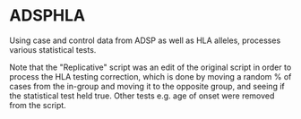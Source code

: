 # ADSPHLA
Using case and control data from ADSP as well as HLA alleles, processes various statistical tests.

Note that the "Replicative" script was an edit of the original script in order to process the HLA testing correction, which is done by moving a random % of cases from the in-group and moving it to the opposite group, and seeing if the statistical test held true. Other tests e.g. age of onset were removed from the script.
